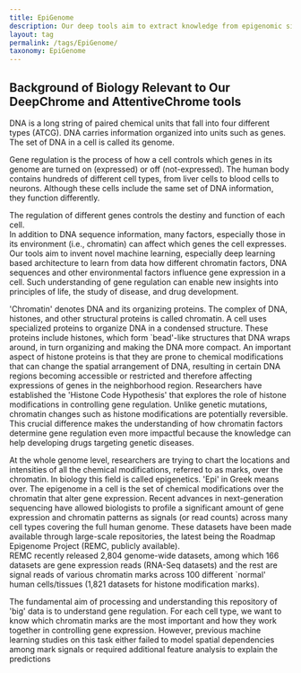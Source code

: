 ```yaml
---
title: EpiGenome
description: Our deep tools aim to extract knowledge from epigenomic signals, trying to figure out how they influence gene regulation.   
layout: tag
permalink: /tags/EpiGenome/
taxonomy: EpiGenome
---
```



## Background of Biology Relevant to Our DeepChrome and AttentiveChrome tools

DNA is a long string of paired chemical units that fall into four different types (ATCG). DNA carries information organized into units such as genes. The set of DNA in a cell is called its genome.

Gene regulation is the process of how a cell controls which genes in its genome are turned on (expressed) or off (not-expressed). The human body contains hundreds of different cell types, from liver cells to blood cells to neurons. Although these cells include the same set of DNA information, they function differently.

The regulation of different genes controls the destiny and function of each cell.  
In addition to DNA sequence information, many factors, especially those in its environment (i.e., chromatin) can affect which genes the cell expresses. Our tools aim to invent novel machine learning, especially deep learning based architecture to learn from data how different chromatin factors, DNA sequences and other environmental factors  influence gene expression in a cell.  Such understanding of gene regulation can enable new insights into principles of life, the study of disease, and drug development.


'Chromatin' denotes DNA and its organizing proteins.  The complex of DNA, histones, and other structural proteins is called chromatin. A cell uses specialized proteins to organize DNA in a condensed structure. These proteins include histones, which form `bead'-like structures that DNA wraps around, in turn organizing and making the DNA more compact. An important aspect of histone proteins is that they are prone to chemical modifications that can change the spatial arrangement of DNA, resulting in certain DNA regions becoming accessible or restricted and therefore affecting expressions of genes in the neighborhood region. Researchers have established the 'Histone Code Hypothesis' that explores the role of histone modifications  in
controlling gene regulation. Unlike genetic mutations, chromatin changes such as histone modifications are potentially reversible. This crucial difference makes the understanding of how chromatin factors determine gene regulation even more impactful because the knowledge can help developing drugs targeting genetic diseases.



At the whole genome level, researchers are trying to chart the locations and intensities of all the chemical modifications, referred to as marks, over the chromatin. In biology this field is called epigenetics. 'Epi' in Greek means over. The epigenome in a cell is the set of chemical modifications over the chromatin that alter gene expression.
Recent advances in next-generation sequencing have allowed biologists to profile a significant amount of gene expression and chromatin patterns as signals (or read counts) across many cell types covering the full human genome.
These datasets have been made available through large-scale repositories, the latest being the Roadmap Epigenome Project (REMC, publicly available).  
REMC recently released 2,804 genome-wide datasets, among which 166 datasets are gene expression reads (RNA-Seq datasets) and the rest are signal reads of various chromatin marks across 100 different `normal' human cells/tissues  (1,821 datasets for histone modification marks).


The fundamental aim of processing and understanding this repository of 'big' data is to understand gene regulation. For each cell type, we want to know which chromatin marks are the most important and how they work together in controlling gene expression.  However, previous machine learning studies on this task either failed to model spatial dependencies among mark signals or required additional feature analysis to explain the predictions